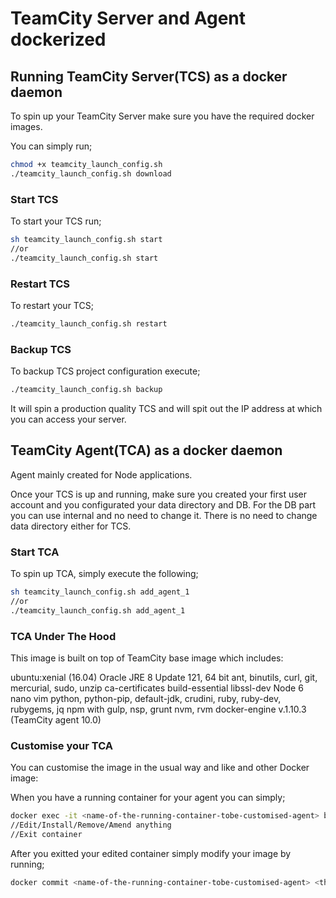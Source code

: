 # TeamCity Server and Agent dockerized

## Running TeamCity Server(TCS) as a docker daemon
To spin up your TeamCity Server make sure you have the required docker images.

You can simply run;

```sh
chmod +x teamcity_launch_config.sh
./teamcity_launch_config.sh download
```

### Start TCS
To start your TCS run;

```sh
sh teamcity_launch_config.sh start
//or
./teamcity_launch_config.sh start
```

### Restart TCS
To restart your TCS;

```sh
./teamcity_launch_config.sh restart
```

### Backup TCS
To backup TCS project configuration execute;

```sh
./teamcity_launch_config.sh backup
```

It will spin a production quality TCS and will spit out the IP address at which you can access your server.

## TeamCity Agent(TCA) as a docker daemon
Agent mainly created for Node applications.

Once your TCS is up and running, make sure you created your first user account and you configurated your data directory and DB. For the DB part you can use internal and no need to change it. There is no need to change data directory either for TCS.

### Start TCA
To spin up TCA, simply execute the following;

```sh
sh teamcity_launch_config.sh add_agent_1
//or
./teamcity_launch_config.sh add_agent_1
```

### TCA Under The Hood
This image is built on top of TeamCity base image which includes:

ubuntu:xenial (16.04)
Oracle JRE 8 Update 121, 64 bit
ant, binutils, curl, git, mercurial, sudo, unzip
ca-certificates
build-essential libssl-dev
Node 6
nano vim
python, python-pip, default-jdk, crudini, ruby, ruby-dev, rubygems, jq
npm with gulp, nsp, grunt
nvm, rvm
docker-engine v.1.10.3 (TeamCity agent 10.0)

### Customise your TCA
You can customise the image in the usual way and like and other Docker image:

When you have a running container for your agent you can simply;
```sh
docker exec -it <name-of-the-running-container-tobe-customised-agent> bash
//Edit/Install/Remove/Amend anything
//Exit container
```

After you exitted your edited container simply modify your image by running;

```sh
docker commit <name-of-the-running-container-tobe-customised-agent> <the registry where you what to store the image>
```
